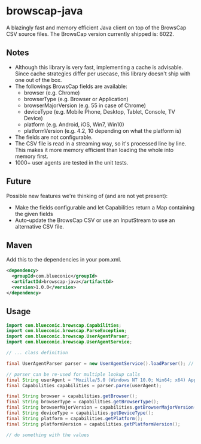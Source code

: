# browscap-java
A blazingly fast and memory efficient Java client on top of the BrowsCap CSV source files.
The BrowsCap version currently shipped is: 6022.

## Notes
* Although this library is very fast, implementing a cache is advisable. Since cache strategies differ per usecase, this library doesn't ship with one out of the box.
* The followings BrowsCap fields are available:
  * browser (e.g. Chrome)
  * browserType (e.g. Browser or Application)
  * browserMajorVersion (e.g. 55 in case of Chrome)
  * deviceType (e.g. Mobile Phone, Desktop, Tablet, Console, TV Device)
  * platform (e.g. Android, iOS, Win7, Win10)
  * platformVersion (e.g. 4.2, 10 depending on what the platform is)
* The fields are not configurable.
* The CSV file is read in a streaming way, so it's processed line by line. This makes it more memory efficient than loading the whole into memory first.
* 1000+ user agents are tested in the unit tests.

## Future
Possible new features we're thinking of (and are not yet present):
* Make the fields configurable and let Capabilities return a Map containing the given fields
* Auto-update the BrowsCap CSV or use an InputStream to use an alternative CSV file.

## Maven
Add this to the dependencies in your pom.xml.

```xml
<dependency>
  <groupId>com.blueconic</groupId>
  <artifactId>browscap-java</artifactId>
  <version>1.0.0</version>
</dependency>
```

## Usage
```java
import com.blueconic.browscap.Capabilities;
import com.blueconic.browscap.ParseException;
import com.blueconic.browscap.UserAgentParser;
import com.blueconic.browscap.UserAgentService;

// ... class definition

final UserAgentParser parser = new UserAgentService().loadParser(); // handle IOException and ParseException

// parser can be re-used for multiple lookup calls
final String userAgent = "Mozilla/5.0 (Windows NT 10.0; Win64; x64) AppleWebKit/537.36 (KHTML, like Gecko) Chrome/58.0.3029.81 Safari/537.36";
final Capabilities capabilities = parser.parse(userAgent);

final String browser = capabilities.getBrowser();
final String browserType = capabilities.getBrowserType();
final String browserMajorVersion = capabilities.getBrowserMajorVersion();
final String deviceType = capabilities.getDeviceType();
final String platform = capabilities.getPlatform();
final String platformVersion = capabilities.getPlatformVersion();

// do something with the values

```
